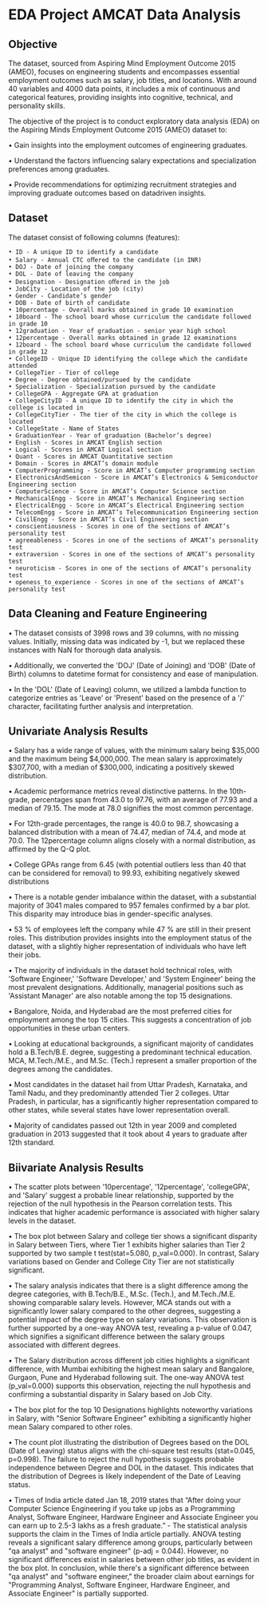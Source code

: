 # EDA Project AMCAT Data Analysis


## Objective
The dataset, sourced from Aspiring Mind Employment Outcome 2015 (AMEO), focuses on engineering students and encompasses essential employment outcomes such as salary, job titles, and locations. With around 40 variables and 4000 data points, it includes a mix of continuous and categorical features, providing insights into cognitive, technical, and personality skills. 

The objective of the project is to conduct exploratory data analysis (EDA) on the Aspiring Minds Employment Outcome 2015 (AMEO) dataset to:

• Gain insights into the employment outcomes of engineering graduates. 

• Understand the factors influencing salary expectations and specialization preferences among graduates. 

• Provide recommendations for optimizing recruitment strategies and improving graduate outcomes based on datadriven insights. 


## Dataset
The dataset consist of following columns (features):

```
• ID - A unique ID to identify a candidate
• Salary - Annual CTC oﬀered to the candidate (in INR)
• DOJ - Date of joining the company
• DOL - Date of leaving the company
• Designation - Designation oﬀered in the job
• JobCity - Location of the job (city)
• Gender - Candidate’s gender
• DOB - Date of birth of candidate
• 10percentage - Overall marks obtained in grade 10 examination
• 10board - The school board whose curriculum the candidate followed in grade 10
• 12graduation - Year of graduation - senior year high school
• 12percentage - Overall marks obtained in grade 12 examinations
• 12board - The school board whose curriculum the candidate followed in grade 12
• CollegeID - Unique ID identifying the college which the candidate attended
• CollegeTier - Tier of college
• Degree - Degree obtained/pursued by the candidate
• Specialization - Specialization pursued by the candidate
• CollegeGPA - Aggregate GPA at graduation
• CollegeCityID - A unique ID to identify the city in which the college is located in
• CollegeCityTier - The tier of the city in which the college is located
• CollegeState - Name of States
• GraduationYear - Year of graduation (Bachelor’s degree)
• English - Scores in AMCAT English section
• Logical - Scores in AMCAT Logical section
• Quant - Scores in AMCAT Quantitative section
• Domain - Scores in AMCAT’s domain module
• ComputerProgramming - Score in AMCAT’s Computer programming section
• ElectronicsAndSemicon - Score in AMCAT’s Electronics & Semiconductor Engineering section
• ComputerScience - Score in AMCAT’s Computer Science section
• MechanicalEngg - Score in AMCAT’s Mechanical Engineering section
• ElectricalEngg - Score in AMCAT’s Electrical Engineering section
• TelecomEngg - Score in AMCAT’s Telecommunication Engineering section
• CivilEngg - Score in AMCAT’s Civil Engineering section
• conscientiousness - Scores in one of the sections of AMCAT’s personality test
• agreeableness - Scores in one of the sections of AMCAT’s personality test
• extraversion - Scores in one of the sections of AMCAT’s personality test
• neuroticism - Scores in one of the sections of AMCAT’s personality test
• openess_to_experience - Scores in one of the sections of AMCAT’s personality test
```


## Data Cleaning and Feature Engineering

• The dataset consists of 3998 rows and 39 columns, with no missing values. Initially, missing data was indicated by -1, but we replaced these instances with NaN for thorough data analysis.

• Additionally, we converted the 'DOJ' (Date of Joining) and 'DOB' (Date of Birth) columns to datetime format for consistency and ease of manipulation.

• In the 'DOL' (Date of Leaving) column, we utilized a lambda function to categorize entries as 'Leave' or 'Present' based on the presence of a '/' character, facilitating further analysis and interpretation.


## Univariate Analysis Results

• Salary has a wide range of values, with the minimum salary being $35,000 and the maximum being $4,000,000. The mean salary is approximately $307,700, with a median of $300,000, indicating a positively skewed distribution.

• Academic performance metrics reveal distinctive patterns. In the 10th-grade, percentages span from 43.0 to 97.76, with an average of 77.93 and a median of 79.15. The mode at 78.0 signifies the most common percentage.

• For 12th-grade percentages, the range is 40.0 to 98.7, showcasing a balanced distribution with a mean of 74.47, median of 74.4, and mode at 70.0. The 12percentage column aligns closely with a normal distribution, as affirmed by the Q-Q plot.

• College GPAs range from 6.45 (with potential outliers less than 40 that can be considered for removal) to 99.93, exhibiting negatively skewed distributions

• There is a notable gender imbalance within the dataset, with a substantial majority of 3041 males compared to 957 females confirmed by a bar plot. This disparity may introduce bias in gender-specific analyses. 

• 53 % of employees left the company while 47 % are still in their present roles. This distribution provides insights into the employment status of the dataset, with a slightly higher representation of individuals who have left their jobs.

• The majority of individuals in the dataset hold technical roles, with 'Software Engineer,' 'Software Developer,' and 'System Engineer' being the most prevalent designations. Additionally, managerial positions such as 'Assistant Manager' are also notable among the top 15 designations.

• Bangalore, Noida, and Hyderabad are the most preferred cities for employment among the top 15 cities. This suggests a concentration of job opportunities in these urban centers.

• Looking at educational backgrounds, a significant majority of candidates hold a B.Tech/B.E. degree, suggesting a predominant technical education. MCA, M.Tech./M.E., and M.Sc. (Tech.) represent a smaller proportion of the degrees among the candidates.

• Most candidates in the dataset hail from Uttar Pradesh, Karnataka, and Tamil Nadu, and they predominantly attended Tier 2 colleges. Uttar Pradesh, in particular, has a significantly higher representation compared to other states, while several states have lower representation overall.

• Majority of candidates passed out 12th in year 2009 and completed graduation in 2013 suggested that it took about 4 years to graduate after 12th standard.


## Biivariate Analysis Results

• The scatter plots between '10percentage', '12percentage', 'collegeGPA', and 'Salary' suggest a probable linear relationship, supported by the rejection of the null hypothesis in the Pearson correlation tests. This indicates that higher academic performance is associated with higher salary levels in the dataset.

• The box plot between Salary and college tier shows a significant disparity in Salary between Tiers, where Tier 1 exhibits higher salaries than Tier 2 supported by two sample t test(stat=5.080, p_val=0.000). In contrast, Salary variations based on Gender and College City Tier are not statistically significant.

• The salary analysis indicates that there is a slight difference among the degree categories, with B.Tech/B.E., M.Sc. (Tech.), and M.Tech./M.E. showing comparable salary levels. However, MCA stands out with a significantly lower salary compared to the other degrees, suggesting a potential impact of the degree type on salary variations. This observation is further supported by a one-way ANOVA test, revealing a p-value of 0.047, which signifies a significant difference between the salary groups associated with different degrees.

• The Salary distribution across different job cities highlights a significant difference, with Mumbai exhibiting the highest mean salary and Bangalore, Gurgaon, Pune and Hyderabad following suit. The one-way ANOVA test (p_val=0.000) supports this observation, rejecting the null hypothesis and confirming a substantial disparity in Salary based on Job City.

• The box plot for the top 10 Designations highlights noteworthy variations in Salary, with "Senior Software Engineer" exhibiting a significantly higher mean Salary compared to other roles.

• The count plot illustrating the distribution of Degrees based on the DOL (Date of Leaving) status aligns with the chi-square test results (stat=0.045, p=0.998). The failure to reject the null hypothesis suggests probable independence between Degree and DOL in the dataset. This indicates that the distribution of Degrees is likely independent of the Date of Leaving status.

• Times of India article dated Jan 18, 2019 states that “After doing your Computer Science Engineering if you take up jobs as a Programming Analyst, Software Engineer, Hardware Engineer and Associate Engineer you can earn up to 2.5-3 lakhs as a fresh graduate.”  - The statistical analysis supports the claim in the Times of India article partially. ANOVA testing reveals a significant salary difference among groups, particularly between "qa analyst" and "software engineer" (p-adj = 0.044). However, no significant differences exist in salaries between other job titles, as evident in the box plot. In conclusion, while there's a significant difference between "qa analyst" and "software engineer," the broader claim about earnings for "Programming Analyst, Software Engineer, Hardware Engineer, and Associate Engineer" is partially supported.
























